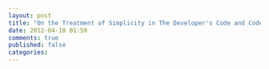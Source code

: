 ```yaml
---
layout: post
title: "On the Treatment of Simplicity in The Developer's Code and Code Simplicity"
date: 2012-04-10 01:59
comments: true
published: false
categories: 
---
```

